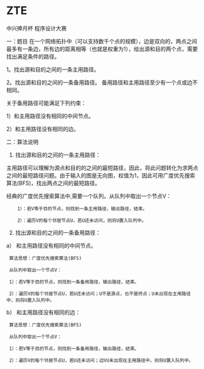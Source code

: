 ZTE
===

中兴捧月杯 程序设计大赛

一：题目
在一个网络拓扑中（可以支持数千个点的规模），边是双向的，两点之间最多有一条边，所有边的距离相等（也就是权重为1），给出源和目的两个点，需要找出满足条件的路径。

1。找出源和目的之间的一条主用路径。

2。找出源和目的之间的一条备用路径。 备用路径和主用路径至少有一个点或边不相同。

 关于备用路径可能满足下列约束：
 
 1）和主用路径没有相同的中间节点。
 
 2）和主用路径没有相同的边。
 
二：算法说明

1.	找出源和目的之间的一条主用路径：

   主用路径可以理解为源点和目的的之间的最短路径，因此，将此问题转化为求两点之间的最短路径问题。由于输入的图是无向图，权值为1，因此可用广度优先搜索算法(BFS)，找出两点之间的最短路径。

经典的广度优先搜索算法中,需要一个队列。从队列中取出一个节点V：
   
        1）：若V等于目的节点，则找到一条主用路径，输出路径，结束。
        
        2）：遍历V的每个邻居节点U，若U还未访问，则将U置入队列中。


2.	找出源和目的之间的一条备用路径：

   a）	和主用路径没有相同的中间节点。

     算法思想：广度优先搜索算法(BFS)
     
     从队列中取出一个节点V：
     
     1）：若V等于目的节点，则找到一条备用路径，输出路径，结束。
     
     2）：遍历V的每个邻居节点U，若U还未访问；U不是源点，也不是终点；U未出现在主用路径中，则将U置入队列中。

   b）	和主用路径没有相同的边：

     算法思想：广度优先搜索算法(BFS)
     
     从队列中取出一个节点V：
     
     1）：若V等于目的节点，则找到一条备用路径，输出路径，结束。
     
     2）：遍历V的每个邻居节点U，若U还未访问；边VU未出现在主用路径中，则将U置入队列中。


